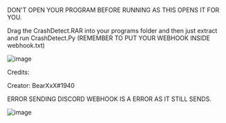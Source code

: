 DON'T OPEN YOUR PROGRAM BEFORE RUNNING AS THIS OPENS IT FOR YOU.

Drag the CrashDetect.RAR into your programs folder and then just extract and run CrashDetect.Py (REMEMBER TO PUT YOUR WEBHOOK INSIDE webhook.txt)

![image](https://github.com/BearrXW/CrashDetector/assets/80606070/690cce8c-3bb4-4635-9b06-5b0634d19cfc)


Credits:

Creator: BearXxX#1940


ERROR SENDING DISCORD WEBHOOK IS A ERROR AS IT STILL SENDS.

![image](https://github.com/BearrXW/CrashDetector/assets/80606070/747fa683-6e24-4665-a0d5-3850e3a45289)
